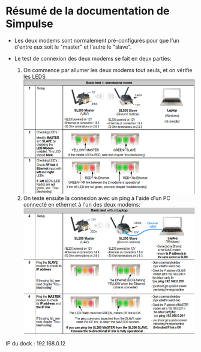 # Résumé de la documentation de Simpulse

- Les deux modems sont normalement pré-configurés pour que l'un d'entre eux soit le "master" et l'autre le "slave".

- Le test de connexion des deux modems se fait en deux parties:
    1. On commence par allumer les deux modems tout seuls, et on vérifie les LEDS
    ![test1](imgs/basic_test_standalone.png)
    2. On teste ensuite la connexion avec un ping à l'aide d'un PC connecté en ethernet à l'un des deux modems:
    ![test2](imgs/basic_test_laptop.png)


IP du dock : 192.168.0.12

